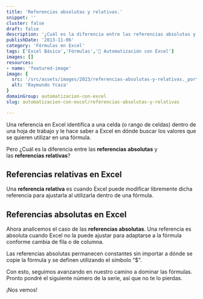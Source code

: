 ```yaml
---
title: 'Referencias absolutas y relativas.'
snippet: ''
cluster: false
draft: false 
description: '¿Cuál es la diferencia entre las referencias absolutas y las referencias relativas?'
publishDate: '2013-11-06'
category: 'Fórmulas en Excel'
tags: ['Excel Básico','Fórmulas','🤖 Automatización con Excel']
images: []
resources: 
- name: 'featured-image'
image: {
  src: '/src/assets/images/2023/referencias-absolutas-y-relativas._portada.png',
  alt: 'Raymundo Ycaza'
}
domainGroup: automatizacion-con-excel
slug: automatizacion-con-excel/referencias-absolutas-y-relativas

---
```


Una referencia en Excel identifica a una celda (o rango de celdas) dentro de una hoja de trabajo y le hace saber a Excel en dónde buscar los valores que se quieren utilizar en una fórmula.

Pero ¿Cuál es la diferencia entre las **referencias absolutas** y las **referencias relativas**?

## Referencias relativas en Excel

Una **referencia relativa** es cuando Excel puede modificar libremente dicha referencia para ajustarla al utilizarla dentro de una fórmula.

## Referencias absolutas en Excel

Ahora analicemos el caso de las **referencias absolutas**. Una referencia es absoluta cuando Excel no la puede ajustar para adaptarse a la fórmula conforme cambia de fila o de columna.

Las referencias absolutas permanecen constantes sin importar a dónde se copie la fórmula y se definen utilizando el símbolo “$”.

Con esto, seguimos avanzando en nuestro camino a dominar las fórmulas. Pronto pondré el siguiente número de la serie, así que no te lo pierdas.

¡Nos vemos!
